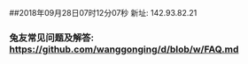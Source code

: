 ##2018年09月28日07时12分07秒 新址: 142.93.82.21
### 兔友常见问题及解答: https://github.com/wanggonging/d/blob/w/FAQ.md
